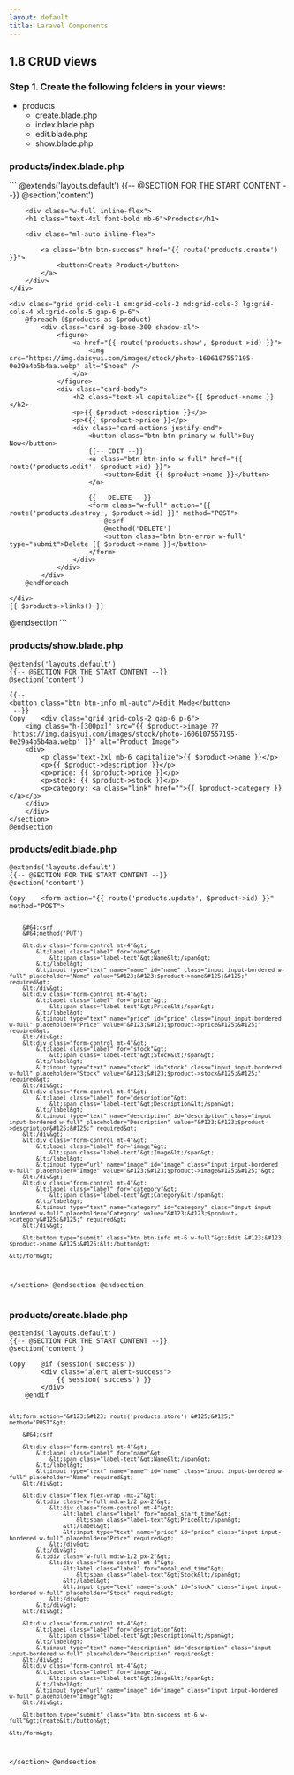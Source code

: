 ```yaml
---
layout: default
title: Laravel Components
---
```


<h2>1.8 CRUD views</h2>
<h3>Step 1. Create the following folders in your views:</h3>
<ul>
<li>products
<ul>
<li>create.blade.php</li>
<li>index.blade.php</li>
<li>edit.blade.php</li>
<li>show.blade.php</li>
</ul>
</li>
</ul>


<h3>products/index.blade.php</h3>
```
@extends('layouts.default')
{{-- @SECTION FOR THE START CONTENT --}}
@section('content')

        <div class="w-full inline-flex">
        <h1 class="text-4xl font-bold mb-6">Products</h1>

        <div class="ml-auto inline-flex">

            <a class="btn btn-success" href="{{ route('products.create') }}">
                <button>Create Product</button>
            </a>
        </div>
    </div>

    <div class="grid grid-cols-1 sm:grid-cols-2 md:grid-cols-3 lg:grid-cols-4 xl:grid-cols-5 gap-6 p-6">
        @foreach ($products as $product)
            <div class="card bg-base-300 shadow-xl">
                <figure>
                    <a href="{{ route('products.show', $product->id) }}">
                        <img src="https://img.daisyui.com/images/stock/photo-1606107557195-0e29a4b5b4aa.webp" alt="Shoes" />
                    </a>
                </figure>
                <div class="card-body">
                    <h2 class="text-xl capitalize">{{ $product->name }}</h2>
                    <p>{{ $product->description }}</p>
                    <p>€{{ $product->price }}</p>
                    <div class="card-actions justify-end">
                        <button class="btn btn-primary w-full">Buy Now</button>
                        {{-- EDIT --}}
                        <a class="btn btn-info w-full" href="{{ route('products.edit', $product->id) }}">
                            <button>Edit {{ $product->name }}</button>
                        </a>

                        {{-- DELETE --}}
                        <form class="w-full" action="{{ route('products.destroy', $product->id) }}" method="POST">
                            @csrf
                            @method('DELETE')
                            <button class="btn btn-error w-full" type="submit">Delete {{ $product->name }}</button>
                        </form>
                    </div>
                </div>
            </div>
        @endforeach

    </div>
    {{ $products->links() }}

</section>
@endsection</code></pre></div>
```


<h3>products/show.blade.php</h3>
<div class="codesnippet-wrapper">
<div class="line-numbers"></div>
<pre class="codesnippet"><code>@extends('layouts.default')
&#123;&#123;-- @SECTION FOR THE START CONTENT --&#125;&#125;
@section('content')
<section>
&#123;&#123;-- <a href="{{route('products.edit', $product->id)}}">
&lt;button class="btn btn-info ml-auto"/&gt;Edit Mode&lt;/button&gt;
</a> --&#125;&#125;
Copy    &lt;div class="grid grid-cols-2 gap-6 p-6"&gt;
    &lt;img class="h-[300px]" src="&#123;&#123; $product->image ?? 'https://img.daisyui.com/images/stock/photo-1606107557195-0e29a4b5b4aa.webp' &#125;&#125;" alt="Product Image"&gt;
    &lt;div&gt;
        &lt;p class="text-2xl mb-6 capitalize"&gt;&#123;&#123; $product->name &#125;&#125;&lt;/p&gt;
        &lt;p&gt;&#123;&#123; $product->description &#125;&#125;&lt;/p&gt;
        &lt;p&gt;price: &#123;&#123; $product->price &#125;&#125;&lt;/p&gt;
        &lt;p&gt;stock: &#123;&#123; $product->stock &#125;&#125;&lt;/p&gt;
        &lt;p&gt;category: &lt;a class="link" href=""&gt;&#123;&#123; $product->category &#125;&#125;&lt;/a&gt;&lt;/p&gt;
    &lt;/div&gt;
    &lt;/div&gt;
&lt;/section&gt;
@endsection</code></pre></div>


<h3>products/edit.blade.php</h3>
<div class="codesnippet-wrapper">
<div class="line-numbers"></div>
<pre class="codesnippet"><code>@extends('layouts.default')
&#123;&#123;-- @SECTION FOR THE START CONTENT --&#125;&#125;
@section('content')
<section class="w-[30%] mx-auto py-8 px-12 bg-base-100 rounded-md shadow-md">
Copy    &lt;form action="&#123;&#123; route('products.update', $product->id) &#125;&#125;" method="POST"&gt;

        &#64;csrf
        &#64;method('PUT')

        &lt;div class="form-control mt-4"&gt;
            &lt;label class="label" for="name"&gt;
                &lt;span class="label-text"&gt;Name&lt;/span&gt;
            &lt;/label&gt;
            &lt;input type="text" name="name" id="name" class="input input-bordered w-full" placeholder="Name" value="&#123;&#123;$product->name&#125;&#125;" required&gt;
        &lt;/div&gt;
        &lt;div class="form-control mt-4"&gt;
            &lt;label class="label" for="price"&gt;
                &lt;span class="label-text"&gt;Price&lt;/span&gt;
            &lt;/label&gt;
            &lt;input type="text" name="price" id="price" class="input input-bordered w-full" placeholder="Price" value="&#123;&#123;$product->price&#125;&#125;" required&gt;
        &lt;/div&gt;
        &lt;div class="form-control mt-4"&gt;
            &lt;label class="label" for="stock"&gt;
                &lt;span class="label-text"&gt;Stock&lt;/span&gt;
            &lt;/label&gt;
            &lt;input type="text" name="stock" id="stock" class="input input-bordered w-full" placeholder="Stock" value="&#123;&#123;$product->stock&#125;&#125;" required&gt;
        &lt;/div&gt;
        &lt;div class="form-control mt-4"&gt;
            &lt;label class="label" for="description"&gt;
                &lt;span class="label-text"&gt;Description&lt;/span&gt;
            &lt;/label&gt;
            &lt;input type="text" name="description" id="description" class="input input-bordered w-full" placeholder="Description" value="&#123;&#123;$product->description&#125;&#125;" required&gt;
        &lt;/div&gt;
        &lt;div class="form-control mt-4"&gt;
            &lt;label class="label" for="image"&gt;
                &lt;span class="label-text"&gt;Image&lt;/span&gt;
            &lt;/label&gt;
            &lt;input type="url" name="image" id="image" class="input input-bordered w-full" placeholder="Image" value="&#123;&#123;$product->image&#125;&#125;"&gt;
        &lt;/div&gt;
        &lt;div class="form-control mt-4"&gt;
            &lt;label class="label" for="category"&gt;
                &lt;span class="label-text"&gt;Category&lt;/span&gt;
            &lt;/label&gt;
            &lt;input type="text" name="category" id="category" class="input input-bordered w-full" placeholder="Category" value="&#123;&#123;$product->category&#125;&#125;" required&gt;
        &lt;/div&gt;

        &lt;button type="submit" class="btn btn-info mt-6 w-full"&gt;Edit &#123;&#123; $product->name &#125;&#125;&lt;/button&gt;

    &lt;/form&gt;
&lt;/section&gt;
@endsection
@endsection</code></pre></div>


<h3>products/create.blade.php</h3>
<div class="codesnippet-wrapper">
<div class="line-numbers"></div>
<pre class="codesnippet"><code>@extends('layouts.default')
&#123;&#123;-- @SECTION FOR THE START CONTENT --&#125;&#125;
@section('content')
<section class="w-[30%] mx-auto py-8 px-12 bg-base-100 rounded-md shadow-md">
Copy    &#64;if (session('success'))
        &lt;div class="alert alert-success"&gt;
            &#123;&#123; session('success') &#125;&#125;
        &lt;/div&gt;
    &#64;endif

    &lt;form action="&#123;&#123; route('products.store') &#125;&#125;" method="POST"&gt;

        &#64;csrf

        &lt;div class="form-control mt-4"&gt;
            &lt;label class="label" for="name"&gt;
                &lt;span class="label-text"&gt;Name&lt;/span&gt;
            &lt;/label&gt;
            &lt;input type="text" name="name" id="name" class="input input-bordered w-full" placeholder="Name" required&gt;
        &lt;/div&gt;

        &lt;div class="flex flex-wrap -mx-2"&gt;
            &lt;div class="w-full md:w-1/2 px-2"&gt;
                &lt;div class="form-control mt-4"&gt;
                    &lt;label class="label" for="modal_start_time"&gt;
                        &lt;span class="label-text"&gt;Price&lt;/span&gt;
                    &lt;/label&gt;
                    &lt;input type="text" name="price" id="price" class="input input-bordered w-full" placeholder="Price" required&gt;
                &lt;/div&gt;
            &lt;/div&gt;
            &lt;div class="w-full md:w-1/2 px-2"&gt;
                &lt;div class="form-control mt-4"&gt;
                    &lt;label class="label" for="modal_end_time"&gt;
                        &lt;span class="label-text"&gt;Stock&lt;/span&gt;
                    &lt;/label&gt;
                    &lt;input type="text" name="stock" id="stock" class="input input-bordered w-full" placeholder="Stock" required&gt;
                &lt;/div&gt;
            &lt;/div&gt;
        &lt;/div&gt;

        &lt;div class="form-control mt-4"&gt;
            &lt;label class="label" for="description"&gt;
                &lt;span class="label-text"&gt;Description&lt;/span&gt;
            &lt;/label&gt;
            &lt;input type="text" name="description" id="description" class="input input-bordered w-full" placeholder="Description" required&gt;
        &lt;/div&gt;
        &lt;div class="form-control mt-4"&gt;
            &lt;label class="label" for="image"&gt;
                &lt;span class="label-text"&gt;Image&lt;/span&gt;
            &lt;/label&gt;
            &lt;input type="url" name="image" id="image" class="input input-bordered w-full" placeholder="Image"&gt;
        &lt;/div&gt;

        &lt;button type="submit" class="btn btn-success mt-6 w-full"&gt;Create&lt;/button&gt;

    &lt;/form&gt;
&lt;/section&gt;
&#64;endsection</code></pre></div>
